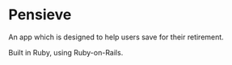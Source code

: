 # Pensieve

An app which is designed to help users save for their retirement.

Built in Ruby, using Ruby-on-Rails.

<!-- Things you may want to cover:

* Ruby version

* System dependencies

* Configuration

* Database creation

* Database initialization

* How to run the test suite

* Services (job queues, cache servers, search engines, etc.)

* Deployment instructions

* ... -->
